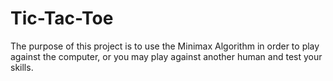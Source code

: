 # Tic-Tac-Toe
The purpose of this project is to use the Minimax Algorithm in order to play against the computer, or you may play against another human and test your skills.
